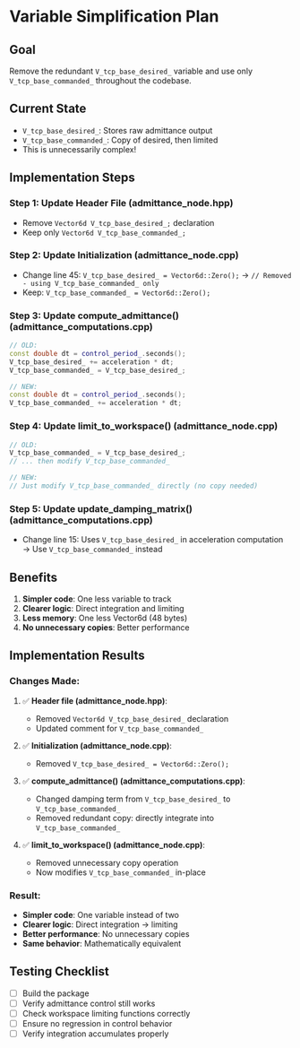 # Variable Simplification Plan

## Goal
Remove the redundant `V_tcp_base_desired_` variable and use only `V_tcp_base_commanded_` throughout the codebase.

## Current State
- `V_tcp_base_desired_`: Stores raw admittance output
- `V_tcp_base_commanded_`: Copy of desired, then limited
- This is unnecessarily complex!

## Implementation Steps

### Step 1: Update Header File (admittance_node.hpp)
- Remove `Vector6d V_tcp_base_desired_;` declaration
- Keep only `Vector6d V_tcp_base_commanded_;`

### Step 2: Update Initialization (admittance_node.cpp)
- Change line 45: `V_tcp_base_desired_ = Vector6d::Zero();` 
  → `// Removed - using V_tcp_base_commanded_ only`
- Keep: `V_tcp_base_commanded_ = Vector6d::Zero();`

### Step 3: Update compute_admittance() (admittance_computations.cpp)
```cpp
// OLD:
const double dt = control_period_.seconds();
V_tcp_base_desired_ += acceleration * dt;
V_tcp_base_commanded_ = V_tcp_base_desired_;

// NEW:
const double dt = control_period_.seconds();
V_tcp_base_commanded_ += acceleration * dt;
```

### Step 4: Update limit_to_workspace() (admittance_node.cpp)
```cpp
// OLD:
V_tcp_base_commanded_ = V_tcp_base_desired_;
// ... then modify V_tcp_base_commanded_

// NEW:
// Just modify V_tcp_base_commanded_ directly (no copy needed)
```

### Step 5: Update update_damping_matrix() (admittance_computations.cpp)
- Change line 15: Uses `V_tcp_base_desired_` in acceleration computation
  → Use `V_tcp_base_commanded_` instead

## Benefits
1. **Simpler code**: One less variable to track
2. **Clearer logic**: Direct integration and limiting
3. **Less memory**: One less Vector6d (48 bytes)
4. **No unnecessary copies**: Better performance

## Implementation Results

### Changes Made:
1. ✅ **Header file (admittance_node.hpp)**:
   - Removed `Vector6d V_tcp_base_desired_` declaration
   - Updated comment for `V_tcp_base_commanded_`

2. ✅ **Initialization (admittance_node.cpp)**:
   - Removed `V_tcp_base_desired_ = Vector6d::Zero();`

3. ✅ **compute_admittance() (admittance_computations.cpp)**:
   - Changed damping term from `V_tcp_base_desired_` to `V_tcp_base_commanded_`
   - Removed redundant copy: directly integrate into `V_tcp_base_commanded_`

4. ✅ **limit_to_workspace() (admittance_node.cpp)**:
   - Removed unnecessary copy operation
   - Now modifies `V_tcp_base_commanded_` in-place

### Result:
- **Simpler code**: One variable instead of two
- **Clearer logic**: Direct integration → limiting
- **Better performance**: No unnecessary copies
- **Same behavior**: Mathematically equivalent

## Testing Checklist
- [ ] Build the package
- [ ] Verify admittance control still works
- [ ] Check workspace limiting functions correctly
- [ ] Ensure no regression in control behavior
- [ ] Verify integration accumulates properly